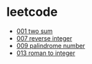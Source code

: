 # leetcode

- [001 two sum](./001)
- [007 reverse integer](./007)
- [009 palindrome number](./009)
- [013 roman to integer](./013)